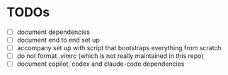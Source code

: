 # TODOs

- [ ] document dependencies
- [ ] document end to end set up
- [ ] accompany set up with script that bootstraps everything from scratch
- [ ] do not format .vimrc (which is not really maintained in this repo)
- [ ] document copilot, codex and claude-code dependencies
